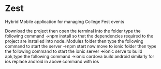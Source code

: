 # Zest
Hybrid Mobile application for managing College Fest events

Download the project then open the terminal into the folder
type the following command
  ->npm install 
so that the dependencies required to the project are installed into node_Modules folder
then type the following command to start the server
  ->npm start
now move to ionic folder
then type the following command to start the ionic server
  ->ionic serve
to build apk,type the following command
  ->ionic cordova build android
similarly for ios replace android in above command with ios
